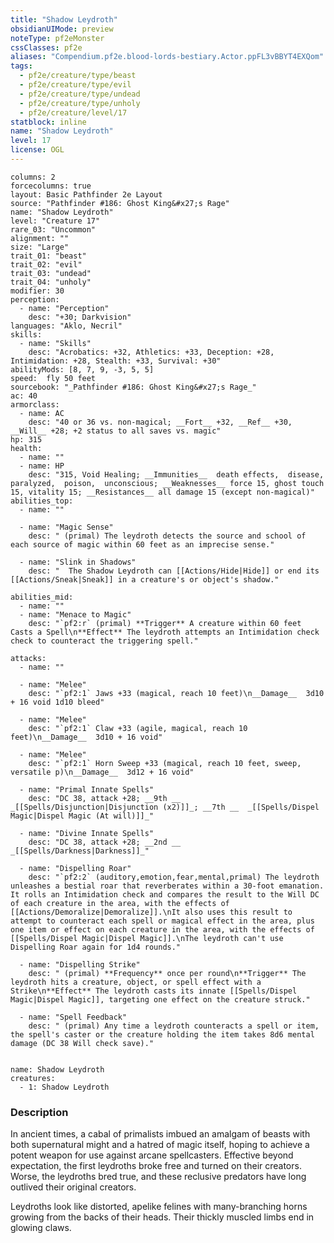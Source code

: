```yaml
---
title: "Shadow Leydroth"
obsidianUIMode: preview
noteType: pf2eMonster
cssClasses: pf2e
aliases: "Compendium.pf2e.blood-lords-bestiary.Actor.ppFL3vBBYT4EXQom" 
tags:
  - pf2e/creature/type/beast
  - pf2e/creature/type/evil
  - pf2e/creature/type/undead
  - pf2e/creature/type/unholy
  - pf2e/creature/level/17
statblock: inline
name: "Shadow Leydroth"
level: 17
license: OGL
---
```


```statblock
columns: 2
forcecolumns: true
layout: Basic Pathfinder 2e Layout
source: "Pathfinder #186: Ghost King&#x27;s Rage"
name: "Shadow Leydroth"
level: "Creature 17"
rare_03: "Uncommon"
alignment: ""
size: "Large"
trait_01: "beast"
trait_02: "evil"
trait_03: "undead"
trait_04: "unholy"
modifier: 30
perception:
  - name: "Perception"
    desc: "+30; Darkvision"
languages: "Aklo, Necril"
skills:
  - name: "Skills"
    desc: "Acrobatics: +32, Athletics: +33, Deception: +28, Intimidation: +28, Stealth: +33, Survival: +30"
abilityMods: [8, 7, 9, -3, 5, 5]
speed:  fly 50 feet
sourcebook: "_Pathfinder #186: Ghost King&#x27;s Rage_"
ac: 40
armorclass:
  - name: AC
    desc: "40 or 36 vs. non-magical; __Fort__ +32, __Ref__ +30, __Will__ +28; +2 status to all saves vs. magic"
hp: 315
health:
  - name: ""
  - name: HP
    desc: "315, Void Healing; __Immunities__  death effects,  disease,  paralyzed,  poison,  unconscious; __Weaknesses__ force 15, ghost touch 15, vitality 15; __Resistances__ all damage 15 (except non-magical)"
abilities_top:
  - name: ""

  - name: "Magic Sense"
    desc: " (primal) The leydroth detects the source and school of each source of magic within 60 feet as an imprecise sense."

  - name: "Slink in Shadows"
    desc: "  The Shadow Leydroth can [[Actions/Hide|Hide]] or end its [[Actions/Sneak|Sneak]] in a creature's or object's shadow."

abilities_mid:
  - name: ""
  - name: "Menace to Magic"
    desc: "`pf2:r` (primal) **Trigger** A creature within 60 feet Casts a Spell\n**Effect** The leydroth attempts an Intimidation check check to counteract the triggering spell."

attacks:
  - name: ""

  - name: "Melee"
    desc: "`pf2:1` Jaws +33 (magical, reach 10 feet)\n__Damage__  3d10 + 16 void 1d10 bleed"

  - name: "Melee"
    desc: "`pf2:1` Claw +33 (agile, magical, reach 10 feet)\n__Damage__  3d10 + 16 void"

  - name: "Melee"
    desc: "`pf2:1` Horn Sweep +33 (magical, reach 10 feet, sweep, versatile p)\n__Damage__  3d12 + 16 void"

  - name: "Primal Innate Spells"
    desc: "DC 38, attack +28; __9th __  _[[Spells/Disjunction|Disjunction (x2)]]_; __7th __  _[[Spells/Dispel Magic|Dispel Magic (At will)]]_"

  - name: "Divine Innate Spells"
    desc: "DC 38, attack +28; __2nd __  _[[Spells/Darkness|Darkness]]_"

  - name: "Dispelling Roar"
    desc: "`pf2:2` (auditory,emotion,fear,mental,primal) The leydroth unleashes a bestial roar that reverberates within a 30-foot emanation. It rolls an Intimidation check and compares the result to the Will DC of each creature in the area, with the effects of [[Actions/Demoralize|Demoralize]].\nIt also uses this result to attempt to counteract each spell or magical effect in the area, plus one item or effect on each creature in the area, with the effects of [[Spells/Dispel Magic|Dispel Magic]].\nThe leydroth can't use Dispelling Roar again for 1d4 rounds."

  - name: "Dispelling Strike"
    desc: " (primal) **Frequency** once per round\n**Trigger** The leydroth hits a creature, object, or spell effect with a Strike\n**Effect** The leydroth casts its innate [[Spells/Dispel Magic|Dispel Magic]], targeting one effect on the creature struck."

  - name: "Spell Feedback"
    desc: " (primal) Any time a leydroth counteracts a spell or item, the spell's caster or the creature holding the item takes 8d6 mental damage (DC 38 Will check save)."
 
```

```encounter-table
name: Shadow Leydroth
creatures:
  - 1: Shadow Leydroth
```


### Description
In ancient times, a cabal of primalists imbued an amalgam of beasts with both supernatural might and a hatred of magic itself, hoping to achieve a potent weapon for use against arcane spellcasters. Effective beyond expectation, the first leydroths broke free and turned on their creators. Worse, the leydroths bred true, and these reclusive predators have long outlived their original creators.

Leydroths look like distorted, apelike felines with many-branching horns growing from the backs of their heads. Their thickly muscled limbs end in glowing claws.
